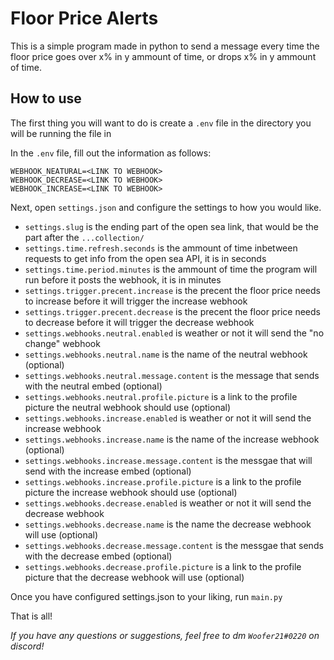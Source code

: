 # Floor Price Alerts

This is a simple program made in python to send a message every time the floor price goes over x% in y ammount of time, or drops x% in y ammount of time.

## How to use
The first thing you will want to do is create a `.env` file in the directory you will be running the file in

In the `.env` file, fill out the information as follows:
```
WEBHOOK_NEATURAL=<LINK TO WEBHOOK>
WEBHOOK_DECREASE=<LINK TO WEBHOOK>
WEBHOOK_INCREASE=<LINK TO WEBHOOK>
```

Next, open `settings.json` and configure the settings to how you would like.
- `settings.slug` is the ending part of the open sea link, that would be the part after the `...collection/`
- `settings.time.refresh.seconds` is the ammount of time inbetween requests to get info from the open sea API, it is in seconds
- `settings.time.period.minutes` is the ammount of time the program will run before it posts the webhook, it is in minutes
- `settings.trigger.precent.increase` is the precent the floor price needs to increase before it will trigger the increase webhook
- `settings.trigger.precent.decrease` is the precent the floor price needs to decrease before it will trigger the decrease webhook
- `settings.webhooks.neutral.enabled` is weather or not it will send the "no change" webhook
- `settings.webhooks.neutral.name` is the name of the neutral webhook (optional)
- `settings.webhooks.neutral.message.content` is the message that sends with the neutral embed (optional)
- `settings.webhooks.neutral.profile.picture` is a link to the profile picture the neutral webhook should use (optional)
- `settings.webhooks.increase.enabled` is weather or not it will send the increase webhook
- `settings.webhooks.increase.name` is the name of the increase webhook (optional)
- `settings.webhooks.increase.message.content` is the messgae that will send with the increase embed (optional)
- `settings.webhooks.increase.profile.picture` is a link to the profile picture the increase webhook should use (optional)
- `settings.webhooks.decrease.enabled` is weather or not it will send the decrease webhook
- `settings.webhooks.decrease.name` is the name the decrease webhook will use (optional)
- `settings.webhooks.decrease.message.content` is the messgae that sends with the decrease embed (optional)
- `settings.webhooks.decrease.profile.picture` is a link to the profile picture that the decrease webhook will use (optional)

Once you have configured settings.json to your liking, run `main.py`

That is all!

*If you have any questions or suggestions, feel free to dm `Woofer21#0220` on discord!*